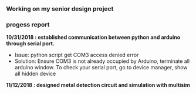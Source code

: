 ### Working on my senior design project
### progess report
**10/31/2018 : established communication between python and arduino through serial port.**
- Issue: python script get COM3 access denied error
- Solution: Ensure COM3 is not already occupied by Arduino, terminate all arduino window. To check your serial port, go to                device manager, show all hidden device

**11/12/2018 : designed metal detection circuit and simulation with multisim**

